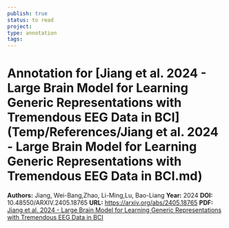 ```yaml
---
publish: true
status: to read
project:
type: annotation
tags:
---
```

# Annotation for [Jiang et al. 2024 - Large Brain Model for Learning Generic Representations with Tremendous EEG Data in BCI](Temp/References/Jiang et al. 2024 - Large Brain Model for Learning Generic Representations with Tremendous EEG Data in BCI.md)

**Authors:** Jiang, Wei-Bang,Zhao, Li-Ming,Lu, Bao-Liang
**Year:** 2024
**DOI:** 10.48550/ARXIV.2405.18765
**URL:** https://arxiv.org/abs/2405.18765
**PDF:** [Jiang et al. 2024 - Large Brain Model for Learning Generic Representations with Tremendous EEG Data in BCI](Papers/PDFs/Jiang%20et%20al.%202024%20-%20Large%20Brain%20Model%20for%20Learning%20Generic%20Representations%20with%20Tremendous%20EEG%20Data%20in%20BCI.pdf)
